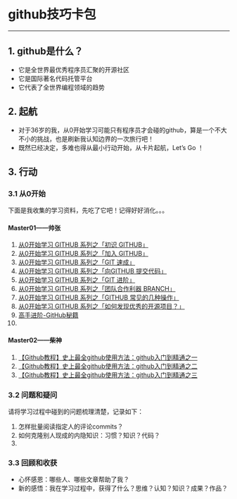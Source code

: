 # github技巧卡包 #

----------

## **1. github是什么？** ##

- 它是全世界最优秀程序员汇聚的开源社区
- 它是国际著名代码托管平台
- 它代表了全世界编程领域的趋势

## **2. 起航** ##

- 对于36岁的我，从0开始学习可能只有程序员才会碰的github，算是一个不大不小的挑战，也是刷新我认知边界的一次旅行吧！
- 既然已经决定，多难也得从最小行动开始，从卡片起航，Let’s Go ！

## 3. 行动 ##

### **3.1 从0开始** ###

下面是我收集的学习资料，先吃了它吧！记得好好消化。。。

#### Master01——帅张 ####
1. [从0开始学习 GITHUB 系列之「初识 GITHUB」](http://stormzhang.com/github/2016/05/25/learn-github-from-zero1/)
2. [从0开始学习 GITHUB 系列之「加入 GITHUB」](http://stormzhang.com/github/2016/05/26/learn-github-from-zero2/)
3. [从0开始学习 GITHUB 系列之「GIT 速成」](http://stormzhang.com/github/2016/05/30/learn-github-from-zero3/")
4. [从0开始学习 GITHUB 系列之「向GITHUB 提交代码」](http://stormzhang.com/github/2016/06/04/learn-github-from-zero4/)
5. [从0开始学习 GITHUB 系列之「GIT 进阶」](http://stormzhang.com/github/2016/06/16/learn-github-from-zero5/)
6. [从0开始学习 GITHUB 系列之「团队合作利器 BRANCH」](http://stormzhang.com/github/2016/07/09/learn-from-github-from-zero6/)
7. [从0开始学习 GITHUB 系列之「GITHUB 常见的几种操作」](http://stormzhang.com/github/2016/09/21/learn-github-from-zero8/) 
8. [从0开始学习 GITHUB 系列之「如何发现优秀的开源项目？」](http://stormzhang.com/github/2016/07/28/learn-github-from-zero7/)
9. [高手进阶-GitHub秘籍](https://snowdream86.gitbooks.io/github-cheat-sheet/content/zh/index.html)
10. 

#### Master02——柴神 ####
1. [【Github教程】史上最全github使用方法：github入门到精通之一](http://blog.csdn.net/chaishen10000/article/details/52444384)
2. [【Github教程】史上最全github使用方法：github入门到精通之二](http://blog.csdn.net/chaishen10000/article/details/52444421)
3. [【Github教程】史上最全github使用方法：github入门到精通之三](http://blog.csdn.net/chaishen10000/article/details/52451273)

### 3.2 问题和疑问 ###
请将学习过程中碰到的问题梳理清楚，记录如下：

1. 怎样批量阅读指定人的评论commits？
2. 如何克隆别人现成的内隐知识：习惯？知识？代码？
3. 


### 3.3 回顾和收获 ###
- 心怀感恩：哪些人、哪些文章帮助了我？
- 新的感悟：我在学习过程中，获得了什么？思维？认知？知识？成果？作品？










